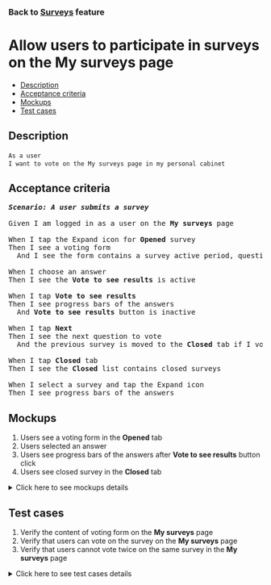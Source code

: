 ### Back to [Surveys](../../) feature

# Allow users to participate in surveys on the My surveys page

- [Description](#description)
- [Acceptance criteria](#acceptance-criteria)
- [Mockups](#mockups)
- [Test cases](#test-cases)

## Description

    As a user
    I want to vote on the My surveys page in my personal cabinet

## Acceptance criteria

<pre>
<b><i>Scenario: A user submits a survey</i></b>

Given I am logged in as a user on the <b>My surveys</b> page

When I tap the Expand icon for <b>Opened</b> survey
Then I see a voting form
  And I see the form contains a survey active period, question, answer options, the <b>Vote to see results</b> (inactive) and <b>Next</b> buttons

When I choose an answer
Then I see the <b>Vote to see results</b> is active

When I tap <b>Vote to see results</b>
Then I see progress bars of the answers
  And <b>Vote to see results</b> button is inactive

When I tap <b>Next</b>
Then I see the next question to vote
  And the previous survey is moved to the <b>Closed</b> tab if I voted

When I tap <b>Closed</b> tab
Then I see the <b>Closed</b> list contains closed surveys

When I select a survey and tap the Expand icon
Then I see progress bars of the answers
</pre>

## Mockups

1. Users see a voting form in the <b>Opened</b> tab
2. Users selected an answer
3. Users see progress bars of the answers after <b>Vote to see results</b> button click
4. Users see closed survey in the <b>Closed</b> tab

<details>
  <summary>Click here to see mockups details</summary>

**1. Users see a voting form in the Opened tab:**

![Users see a voting form in the Opened tab](/sports_hub_portal/mobile_application_features/surveys/images/application_user_voting_form.png)

**2. Users selected an answer:**

![Users selected an answer](/sports_hub_portal/mobile_application_features/surveys/images/application_user_voted.png)

**3. Users see progress bars of the answers after Vote to see results button click:**

![Users see progress bars of the answers after Vote to see results button click](/sports_hub_portal/mobile_application_features/surveys/images/application_user_voting_form_vote_to_see_results.png)

**4. Users see closed survey in the Closed tab:**

![Users see closed survey in the Closed tab](/sports_hub_portal/mobile_application_features/surveys/images/application_user_closed_survey.png)

</details>

## Test cases

1. Verify the content of voting form on the <b>My surveys</b> page
2. Verify that users can vote on the survey on the <b>My surveys</b> page
3. Verify that users cannot vote twice on the same survey in the <b>My surveys</b> page

<details>
  <summary>Click here to see test cases details</summary>

### **#1. Verify the content of voting form on the My surveys page**

|Preconditions|Steps|Expected result
--------------|-----|----------
|- Log in with user account</br>- The user is on the <b>My surveys</b> page > <b>Opened</b> tab</br>- There is a published survey</br>- The user haven’t voted any survey|1) Tap the Expand icon of not voted survey</br>2) Examine the content of voting form|1) The survey is expanded</br>2) There is a name of the survey, date range for voting, answer variants without preselection, the inactive <b>Vote to see results</b> button and active <b>Next</b> button|

### **#2. Verify that users can vote on the survey on the My surveys page**

|Preconditions|Steps|Expected result
--------------|-----|----------
|- Log in with user account</br>- The user is on the <b>My surveys</b> page > <b>Opened</b> tab</br>- There is a published survey</br>- The user hasn’t voted any survey|1) Tap the Expand icon of not voted survey</br>2) Select an answer</br>3) Tap <b>Vote to see results</b>|2)The <b>Vote to see results</b> button is active</br>3) The answer is calculated. Results of all users voting are shown|

### **#3. Verify that users cannot vote twice on the same survey in the My surveys page**

|Preconditions|Steps|Expected result
--------------|-----|----------
|- Log in with user account</br>- The user is on the <b>My surveys</b> page > <b>Closed</b> tab</br>- There is a published survey</br>- The user has already voted for this survey|1) Tap the Expand icon of voted survey</br>2) Examine the form|2) Results of all users voting are shown without any buttons|

</details>
